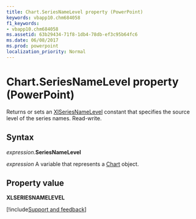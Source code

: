 ```yaml
---
title: Chart.SeriesNameLevel property (PowerPoint)
keywords: vbapp10.chm684058
f1_keywords:
- vbapp10.chm684058
ms.assetid: 63b29434-71f8-1db4-78db-ef3c95b64fc6
ms.date: 06/08/2017
ms.prod: powerpoint
localization_priority: Normal
---
```



# Chart.SeriesNameLevel property (PowerPoint)

Returns or sets an [XlSeriesNameLevel](./Word.xlseriesnamelevel.md) constant that specifies the source level of the series names. Read-write.


## Syntax

_expression_.**SeriesNameLevel**

_expression_ A variable that represents a [Chart](./PowerPoint.Chart.md) object.


## Property value

 **XLSERIESNAMELEVEL**

[!include[Support and feedback](~/includes/feedback-boilerplate.md)]